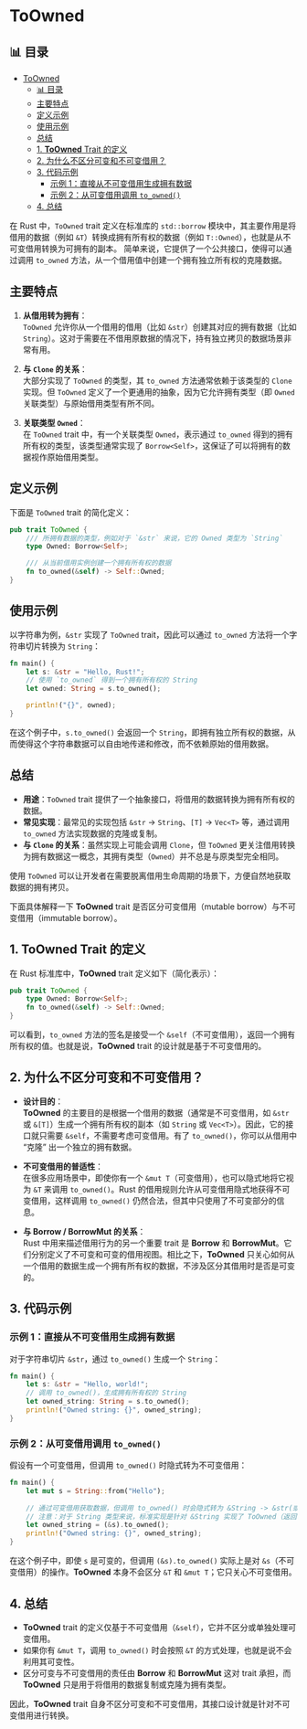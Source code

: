 ﻿# ToOwned


## 📊 目录

- [ToOwned](#toowned)
  - [📊 目录](#-目录)
  - [主要特点](#主要特点)
  - [定义示例](#定义示例)
  - [使用示例](#使用示例)
  - [总结](#总结)
  - [1. **ToOwned** Trait 的定义](#1-toowned-trait-的定义)
  - [2. 为什么不区分可变和不可变借用？](#2-为什么不区分可变和不可变借用)
  - [3. 代码示例](#3-代码示例)
    - [示例 1：直接从不可变借用生成拥有数据](#示例-1直接从不可变借用生成拥有数据)
    - [示例 2：从可变借用调用 `to_owned()`](#示例-2从可变借用调用-to_owned)
  - [4. 总结](#4-总结)


在 Rust 中，`ToOwned` trait 定义在标准库的 `std::borrow` 模块中，其主要作用是将借用的数据（例如 `&T`）转换成拥有所有权的数据（例如 `T::Owned`），也就是从不可变借用转换为可拥有的副本。
简单来说，它提供了一个公共接口，使得可以通过调用 `to_owned` 方法，从一个借用值中创建一个拥有独立所有权的克隆数据。

## 主要特点

1. **从借用转为拥有**：  
   `ToOwned` 允许你从一个借用的借用（比如 `&str`）创建其对应的拥有数据（比如 `String`）。这对于需要在不借用原数据的情况下，持有独立拷贝的数据场景非常有用。

2. **与 `Clone` 的关系**：  
   大部分实现了 `ToOwned` 的类型，其 `to_owned` 方法通常依赖于该类型的 `Clone` 实现。但 `ToOwned` 定义了一个更通用的抽象，因为它允许拥有类型（即 `Owned` 关联类型）与原始借用类型有所不同。

3. **关联类型 `Owned`**：  
   在 `ToOwned` trait 中，有一个关联类型 `Owned`，表示通过 `to_owned` 得到的拥有所有权的类型，该类型通常实现了 `Borrow<Self>`，这保证了可以将拥有的数据视作原始借用类型。

## 定义示例

下面是 `ToOwned` trait 的简化定义：

```rust:std/borrow/to_owned.rs
pub trait ToOwned {
    /// 所拥有数据的类型，例如对于 `&str` 来说，它的 Owned 类型为 `String`
    type Owned: Borrow<Self>;

    /// 从当前借用实例创建一个拥有所有权的数据
    fn to_owned(&self) -> Self::Owned;
}
```

## 使用示例

以字符串为例，`&str` 实现了 `ToOwned` trait，因此可以通过 `to_owned` 方法将一个字符串切片转换为 `String`：

```rust
fn main() {
    let s: &str = "Hello, Rust!";
    // 使用 `to_owned` 得到一个拥有所有权的 String
    let owned: String = s.to_owned();

    println!("{}", owned);
}
```

在这个例子中，`s.to_owned()` 会返回一个 `String`，即拥有独立所有权的数据，从而使得这个字符串数据可以自由地传递和修改，而不依赖原始的借用数据。

## 总结

- **用途**：`ToOwned` trait 提供了一个抽象接口，将借用的数据转换为拥有所有权的数据。
- **常见实现**：最常见的实现包括 `&str` → `String`、`[T]` → `Vec<T>` 等，通过调用 `to_owned` 方法实现数据的克隆或复制。
- **与 `Clone` 的关系**：虽然实现上可能会调用 `Clone`，但 `ToOwned` 更关注借用转换为拥有数据这一概念，其拥有类型（`Owned`）并不总是与原类型完全相同。

使用 `ToOwned` 可以让开发者在需要脱离借用生命周期的场景下，方便自然地获取数据的拥有拷贝。

下面具体解释一下 **ToOwned** trait 是否区分可变借用（mutable borrow）与不可变借用（immutable borrow）。

## 1. **ToOwned** Trait 的定义

在 Rust 标准库中，**ToOwned** trait 定义如下（简化表示）：

```rust:std/borrow/to_owned.rs
pub trait ToOwned {
    type Owned: Borrow<Self>;
    fn to_owned(&self) -> Self::Owned;
}
```

可以看到，`to_owned` 方法的签名是接受一个 `&self`（不可变借用），返回一个拥有所有权的值。也就是说，**ToOwned** trait 的设计就是基于不可变借用的。

## 2. 为什么不区分可变和不可变借用？

- **设计目的**：  
  **ToOwned** 的主要目的是根据一个借用的数据（通常是不可变借用，如 `&str` 或 `&[T]`）生成一个拥有所有权的副本（如 `String` 或 `Vec<T>`）。因此，它的接口就只需要 `&self`，不需要考虑可变借用。有了 `to_owned()`，你可以从借用中 “克隆” 出一个独立的拥有数据。

- **不可变借用的普适性**：  
  在很多应用场景中，即使你有一个 `&mut T`（可变借用），也可以隐式地将它视为 `&T` 来调用 `to_owned()`。Rust 的借用规则允许从可变借用隐式地获得不可变借用，这样调用 `to_owned()` 仍然合法，但其中只使用了不可变部分的信息。

- **与 Borrow / BorrowMut 的关系**：  
  Rust 中用来描述借用行为的另一个重要 trait 是 **Borrow** 和 **BorrowMut**。它们分别定义了不可变和可变的借用视图。相比之下，**ToOwned** 只关心如何从一个借用的数据生成一个拥有所有权的数据，不涉及区分其借用时是否是可变的。

## 3. 代码示例

### 示例 1：直接从不可变借用生成拥有数据

对于字符串切片 `&str`，通过 `to_owned()` 生成一个 `String`：

```rust:src/to_owned_immutable.rs
fn main() {
    let s: &str = "Hello, world!";
    // 调用 to_owned()，生成拥有所有权的 String
    let owned_string: String = s.to_owned();
    println!("Owned string: {}", owned_string);
}
```

### 示例 2：从可变借用调用 `to_owned()`

假设有一个可变借用，但调用 `to_owned()` 时隐式转为不可变借用：

```rust:src/to_owned_from_mut.rs
fn main() {
    let mut s = String::from("Hello");
    
    // 通过可变借用获取数据，但调用 to_owned() 时会隐式转为 &String -> &str(或 &String)
    // 注意：对于 String 类型来说，标准实现是针对 &String 实现了 ToOwned（返回 String）.
    let owned_string = (&s).to_owned();
    println!("Owned string: {}", owned_string);
}
```

在这个例子中，即使 `s` 是可变的，但调用 `(&s).to_owned()` 实际上是对 `&s`（不可变借用）的操作。**ToOwned** 本身不会区分 `&T` 和 `&mut T`；它只关心不可变借用。

## 4. 总结

- **ToOwned** trait 的定义仅基于不可变借用（`&self`），它并不区分或单独处理可变借用。
- 如果你有 `&mut T`，调用 `to_owned()` 时会按照 `&T` 的方式处理，也就是说不会利用其可变性。
- 区分可变与不可变借用的责任由 **Borrow** 和 **BorrowMut** 这对 trait 承担，而 **ToOwned** 只是用于将借用的数据复制或克隆为拥有类型。

因此，**ToOwned** trait 自身不区分可变和不可变借用，其接口设计就是针对不可变借用进行转换。
